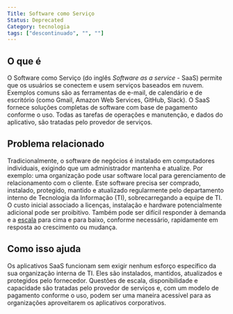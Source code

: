 ```yaml
---
Title: Software como Serviço
Status: Deprecated
Category: tecnologia
tags: ["descontinuado", "", ""]
---
```


## O que é

O Software como Serviço (do inglês *Software as a service* - SaaS) permite que os usuários se conectem e usem serviços baseados em nuvem. Exemplos comuns são as ferramentas de e-mail, de calendário e de escritório (como Gmail, Amazon Web Services, GitHub, Slack). O SaaS fornece soluções completas de software com base de pagamento conforme o uso. Todas as tarefas de operações e manutenção, e dados do aplicativo, são tratadas pelo provedor de serviços.

## Problema relacionado

Tradicionalmente, o software de negócios é instalado em computadores individuais, exigindo que um administrador mantenha e atualize. Por exemplo: uma organização pode usar software local para gerenciamento de relacionamento com o cliente. Este software precisa ser comprado, instalado, protegido, mantido e atualizado regularmente pelo departamento interno de Tecnologia da Informação (TI), sobrecarregando a equipe de TI. O custo inicial associado a licenças, instalação e hardware potencialmente adicional pode ser proibitivo. Também pode ser difícil responder à demanda e a [escala](/scalability/) para cima e para baixo, conforme necessário, rapidamente em resposta ao crescimento ou mudança.

## Como isso ajuda

Os aplicativos SaaS funcionam sem exigir nenhum esforço específico da sua organização interna de TI. Eles são instalados, mantidos, atualizados e protegidos pelo fornecedor. Questões de escala, disponibilidade e capacidade são tratadas pelo provedor de serviços e, com um modelo de pagamento conforme o uso, podem ser uma maneira acessível para as organizações aproveitarem os aplicativos corporativos.
